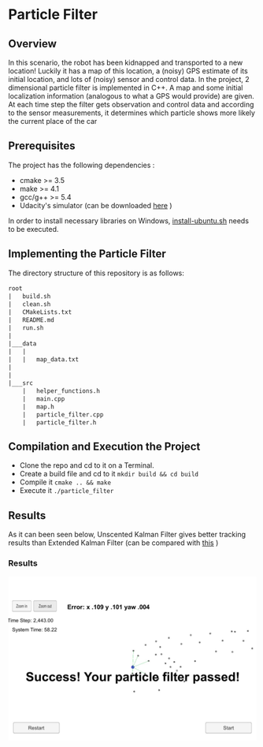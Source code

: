 # Particle Filter

[//]: # (Image References)

[image1]: ./examples/particle_filter.JPG "Results"

## Overview

In this scenario, the robot has been kidnapped and transported to a new location! Luckily it has a map of this location, a (noisy) GPS estimate of its initial location, and lots of (noisy) sensor and control data.
In the project, 2 dimensional particle filter is implemented in C++. A map and some initial localization information (analogous to what a GPS would provide) are given. At each time step the filter gets observation and control data and according to the sensor measurements, it determines which particle shows more likely the current place of the car

## Prerequisites

The project has the following dependencies :

* cmake >= 3.5
* make >= 4.1
* gcc/g++ >= 5.4
* Udacity's simulator (can be downloaded [here](https://github.com/udacity/self-driving-car-sim/releases) )

In order to install necessary libraries on Windows, [install-ubuntu.sh](./install-ubuntu.sh) needs to be executed.

## Implementing the Particle Filter

The directory structure of this repository is as follows:

```
root
|   build.sh
|   clean.sh
|   CMakeLists.txt
|   README.md
|   run.sh
|
|___data
|   |   
|   |   map_data.txt
|   
|   
|___src
    |   helper_functions.h
    |   main.cpp
    |   map.h
    |   particle_filter.cpp
    |   particle_filter.h
```

## Compilation and Execution the Project

* Clone the repo and cd to it on a Terminal.
* Create a build file and cd to it `mkdir build && cd build`
* Compile it `cmake .. && make`
* Execute it `./particle_filter`

## Results

As it can been seen below, Unscented Kalman Filter gives better tracking results than Extended Kalman Filter (can be compared with [this](https://github.com/MeRKeZ/SelfDrivingCar_ExtendedKalmanFilter) )

### Results

![alt text][image1]
